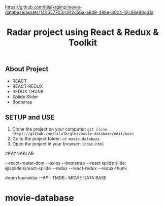 


https://github.com/hilalkrglmz/movie-database/assets/140657703/c912d56a-a8d9-498e-80c4-12c66e80dd1a




<!DOCTYPE html>
<html lang="en">
<head>
    <meta charset="UTF-8">
    <meta name="viewport" content="width=device-width, initial-scale=1.0">
</head>
<body>
    <header>
        <h1> Radar project using React & Redux & Toolkit </h1>
    </header>
    <div class="container">
        <h2>About Project</h2>
            <ul>
                <li>REACT</li>
                <li>REACT-REDUX</li>
                <li>REDUX THUNK</li>
                <li>Splide Slider</li>
                <li>Bootstrap</li>
            </ul>
            <h2>SETUP and USE</h2>
        <ol>
            <li>Clone the project on your computer: <code>git clone https://github.com/hilalkrglmz/movie-database/edit/main</code></li>
            <li>Go to the project folder: <code>cd movie-database</code></li>
            <li>Open the project in your browser: <code>index.html</code></li>
        </ol>
    </div>
</body>
</html>

#KAYNAKLAR 

--react-router-dom
--axios
--bootstrap
--react splide slide: @splidejs/react-splide
--redux
--react-redux
--redux-thunk

#npm kaynaklar
--API: TMDB : MOVİE DATA BASE
# movie-database
